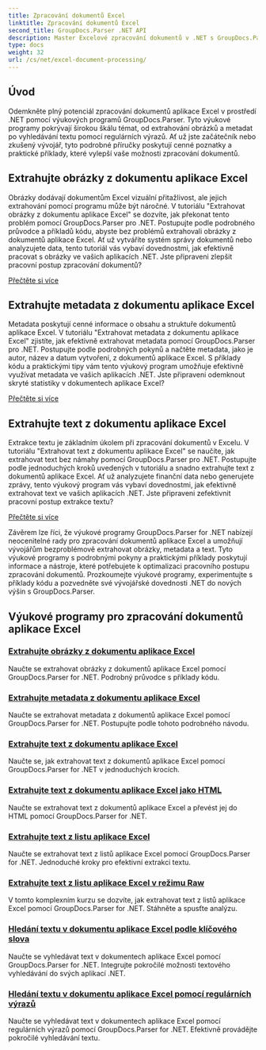 ```yaml
---
title: Zpracování dokumentů Excel
linktitle: Zpracování dokumentů Excel
second_title: GroupDocs.Parser .NET API
description: Master Excelové zpracování dokumentů v .NET s GroupDocs.Parser. Naučte se efektivně extrahovat obrázky, metadata a text pomocí podrobných průvodců.
type: docs
weight: 32
url: /cs/net/excel-document-processing/
---
```

## Úvod

Odemkněte plný potenciál zpracování dokumentů aplikace Excel v prostředí .NET pomocí výukových programů GroupDocs.Parser. Tyto výukové programy pokrývají širokou škálu témat, od extrahování obrázků a metadat po vyhledávání textu pomocí regulárních výrazů. Ať už jste začátečník nebo zkušený vývojář, tyto podrobné příručky poskytují cenné poznatky a praktické příklady, které vylepší vaše možnosti zpracování dokumentů.

## Extrahujte obrázky z dokumentu aplikace Excel

Obrázky dodávají dokumentům Excel vizuální přitažlivost, ale jejich extrahování pomocí programu může být náročné. V tutoriálu "Extrahovat obrázky z dokumentu aplikace Excel" se dozvíte, jak překonat tento problém pomocí GroupDocs.Parser pro .NET. Postupujte podle podrobného průvodce a příkladů kódu, abyste bez problémů extrahovali obrázky z dokumentů aplikace Excel. Ať už vytváříte systém správy dokumentů nebo analyzujete data, tento tutoriál vás vybaví dovednostmi, jak efektivně pracovat s obrázky ve vašich aplikacích .NET. Jste připraveni zlepšit pracovní postup zpracování dokumentů?

[Přečtěte si více](./extract-images-from-excel-document/)

## Extrahujte metadata z dokumentu aplikace Excel

Metadata poskytují cenné informace o obsahu a struktuře dokumentů aplikace Excel. V tutoriálu "Extrahovat metadata z dokumentu aplikace Excel" zjistíte, jak efektivně extrahovat metadata pomocí GroupDocs.Parser pro .NET. Postupujte podle podrobných pokynů a načtěte metadata, jako je autor, název a datum vytvoření, z dokumentů aplikace Excel. S příklady kódu a praktickými tipy vám tento výukový program umožňuje efektivně využívat metadata ve vašich aplikacích .NET. Jste připraveni odemknout skryté statistiky v dokumentech aplikace Excel?

[Přečtěte si více](./extract-metadata-from-excel-document/)

## Extrahujte text z dokumentu aplikace Excel

Extrakce textu je základním úkolem při zpracování dokumentů v Excelu. V tutoriálu "Extrahovat text z dokumentu aplikace Excel" se naučíte, jak extrahovat text bez námahy pomocí GroupDocs.Parser pro .NET. Postupujte podle jednoduchých kroků uvedených v tutoriálu a snadno extrahujte text z dokumentů aplikace Excel. Ať už analyzujete finanční data nebo generujete zprávy, tento výukový program vás vybaví dovednostmi, jak efektivně extrahovat text ve vašich aplikacích .NET. Jste připraveni zefektivnit pracovní postup extrakce textu?

[Přečtěte si více](./extract-text-from-excel-document/)

Závěrem lze říci, že výukové programy GroupDocs.Parser for .NET nabízejí neocenitelné rady pro zpracování dokumentů aplikace Excel a umožňují vývojářům bezproblémově extrahovat obrázky, metadata a text. Tyto výukové programy s podrobnými pokyny a praktickými příklady poskytují informace a nástroje, které potřebujete k optimalizaci pracovního postupu zpracování dokumentů. Prozkoumejte výukové programy, experimentujte s příklady kódu a pozvedněte své vývojářské dovednosti .NET do nových výšin s GroupDocs.Parser.
## Výukové programy pro zpracování dokumentů aplikace Excel
### [Extrahujte obrázky z dokumentu aplikace Excel](./extract-images-from-excel-document/)
Naučte se extrahovat obrázky z dokumentů aplikace Excel pomocí GroupDocs.Parser for .NET. Podrobný průvodce s příklady kódu.
### [Extrahujte metadata z dokumentu aplikace Excel](./extract-metadata-from-excel-document/)
Naučte se extrahovat metadata z dokumentů aplikace Excel pomocí GroupDocs.Parser for .NET. Postupujte podle tohoto podrobného návodu.
### [Extrahujte text z dokumentu aplikace Excel](./extract-text-from-excel-document/)
Naučte se, jak extrahovat text z dokumentů aplikace Excel pomocí GroupDocs.Parser for .NET v jednoduchých krocích.
### [Extrahujte text z dokumentu aplikace Excel jako HTML](./extract-text-from-excel-document-as-html/)
Naučte se extrahovat text z dokumentů aplikace Excel a převést jej do HTML pomocí GroupDocs.Parser for .NET.
### [Extrahujte text z listu aplikace Excel](./extract-text-from-excel-sheet/)
Naučte se extrahovat text z listů aplikace Excel pomocí GroupDocs.Parser for .NET. Jednoduché kroky pro efektivní extrakci textu.
### [Extrahujte text z listu aplikace Excel v režimu Raw](./extract-text-from-excel-sheet-in-raw-mode/)
V tomto komplexním kurzu se dozvíte, jak extrahovat text z listů aplikace Excel pomocí GroupDocs.Parser for .NET. Stáhněte a spusťte analýzu.
### [Hledání textu v dokumentu aplikace Excel podle klíčového slova](./search-text-in-excel-document-by-keyword/)
Naučte se vyhledávat text v dokumentech aplikace Excel pomocí GroupDocs.Parser for .NET. Integrujte pokročilé možnosti textového vyhledávání do svých aplikací .NET.
### [Hledání textu v dokumentu aplikace Excel pomocí regulárních výrazů](./search-text-in-excel-document-by-regular-expression/)
Naučte se vyhledávat text v dokumentech aplikace Excel pomocí regulárních výrazů pomocí GroupDocs.Parser for .NET. Efektivně provádějte pokročilé vyhledávání textu.